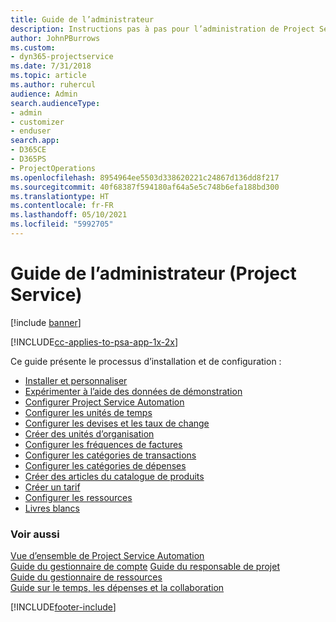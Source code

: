 ```yaml
---
title: Guide de l’administrateur
description: Instructions pas à pas pour l’administration de Project Service
author: JohnPBurrows
ms.custom:
- dyn365-projectservice
ms.date: 7/31/2018
ms.topic: article
ms.author: ruhercul
audience: Admin
search.audienceType:
- admin
- customizer
- enduser
search.app:
- D365CE
- D365PS
- ProjectOperations
ms.openlocfilehash: 8954964ee5503d338620221c24867d136dd8f217
ms.sourcegitcommit: 40f68387f594180af64a5e5c748b6efa188bd300
ms.translationtype: HT
ms.contentlocale: fr-FR
ms.lasthandoff: 05/10/2021
ms.locfileid: "5992705"
---
```

# <a name="administrator-guide-project-service"></a>Guide de l’administrateur (Project Service)

[!include [banner](../includes/psa-now-project-operations.md)]

[!INCLUDE[cc-applies-to-psa-app-1x-2x](../includes/cc-applies-to-psa-app-1x-2x.md)]

Ce guide présente le processus d’installation et de configuration :  
  
- [Installer et personnaliser](install-customize.md)
- [Expérimenter à l’aide des données de démonstration](use-demo-data.md)
- [Configurer Project Service Automation](configure.md)
- [Configurer les unités de temps](set-up-time-units.md)
- [Configurer les devises et les taux de change](set-up-currencies-exchange-rates.md)
- [Créer des unités d’organisation](create-organizational-units.md)
- [Configurer les fréquences de factures](set-up-invoice-frequencies.md)
- [Configurer les catégories de transactions](configure-transaction-categories.md)
- [Configurer les catégories de dépenses](configure-expense-categories.md)
- [Créer des articles du catalogue de produits](create-product-catalog-items.md)
- [Créer un tarif](create-price-list.md)
- [Configurer les ressources](set-up-resources.md)
- [Livres blancs](white-papers.md)
  
### <a name="see-also"></a>Voir aussi  
 [Vue d’ensemble de Project Service Automation](../psa/overview.md)    
 [Guide du gestionnaire de compte](../psa/account-manager-guide.md) [Guide du responsable de projet](../psa/project-manager-guide.md)   
 [Guide du gestionnaire de ressources](../psa/resource-manager-guide.md)   
 [Guide sur le temps, les dépenses et la collaboration](../psa/time-expense-collaboration-guide.md)


[!INCLUDE[footer-include](../includes/footer-banner.md)]